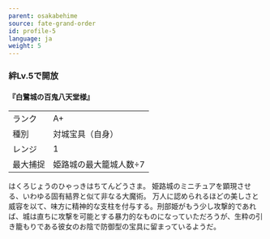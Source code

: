```yaml
---
parent: osakabehime
source: fate-grand-order
id: profile-5
language: ja
weight: 5
---
```


### 絆Lv.5で開放

#### 『白鷺城の百鬼八天堂様』

<table>
  <tr><td>ランク</td><td>A+</td></tr>
  <tr><td>種別</td><td>対城宝具（自身）</td></tr>
  <tr><td>レンジ</td><td>1</td></tr>
  <tr><td>最大捕捉</td><td>姫路城の最大籠城人数÷7</td></tr>
</table>


はくろじょうのひゃっきはちてんどうさま。
姫路城のミニチュアを顕現させる、いわゆる固有結界と似て非なる大魔術。
万人に認められるほどの美しさと威容を以て、味方に精神的な支柱を付与する。刑部姫がもう少し攻撃的であれば、城は直ちに攻撃を可能とする暴力的なものになっていただろうが、生粋の引き籠もりである彼女のお陰で防御型の宝具に留まっているようだ。
